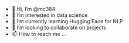 - 👋 Hi, I’m @mc384
- 👀 I’m interested in data science
- 🌱 I’m currently learning Hugging Face for NLP
- 💞️ I’m looking to collaborate on projects
- 📫 How to reach me ...

<!---
mc384/mc384 is a ✨ special ✨ repository because its `README.md` (this file) appears on your GitHub profile.
You can click the Preview link to take a look at your changes.
--->
